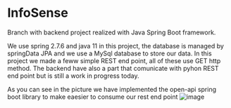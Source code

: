 # InfoSense
Branch with backend project realized with Java Spring Boot framework.

We use spring 2.7.6 and java 11 in this project, the database is managed by springData JPA and we use a MySql database to store our data.
In this project we made a feww simple REST end point, all of these use GET http method.
The backend have also a part that comunicate with pyhon REST end point but is still a work in progress today.

As you can see in the picture we have implemented the open-api spring boot library to make eaesier to consume our rest end point
![image](https://user-images.githubusercontent.com/100279349/210012829-36f7c88a-93b6-412a-a716-284a4505f9e3.png)
